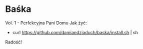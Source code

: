 # Baśka
Vol. 1 - Perfekcyjna Pani Domu
Jak żyć:

* curl https://github.com/damiandziaduch/baska/install.sh | sh

Radość!

